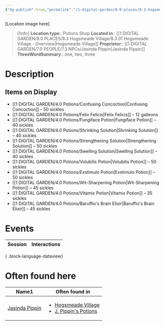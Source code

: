 ```yaml
---
{"dg-publish":true,"permalink":"/1-digital-garden/8-0-places/8-3-hogsmeade-village/8-3-07-j-pippin-s-potions/","tags":["#place","#hogsmeade","#shop"]}
---
```


[Location image here]
>[!info]
>**Location type**::  Potions Shop
>**Located in**:: [[1 DIGITAL GARDEN/8.0 PLACES/8.3 Hogsmeade Village/8.3.01 Hogsmeade Village - Overview\|Hogsmeade Village]]
>**Proprietor**:: [[1 DIGITAL GARDEN/7.0 PEOPLE/7.3 NPCs/Jasinda Pippin\|Jasinda Pippin]]
>**ThreeWordSummary**:: one, two, three 

# Description


## Items on Display

- [[1 DIGITAL GARDEN/4.0 Potions/Confusing Concoction\|Confusing Concoction]] – 50 sickles
- [[1 DIGITAL GARDEN/4.0 Potions/Felix Felicis\|Felix Felicis]] – 12 galleons
- [[1 DIGITAL GARDEN/4.0 Potions/Fungiface Potion\|Fungiface Potion]] – 40 sickles
- [[1 DIGITAL GARDEN/4.0 Potions/Shrinking Solution\|Shrinking Solution]] – 40 sickles
- [[1 DIGITAL GARDEN/4.0 Potions/Strengthening Solution\|Strengthening Solution]] – 50 sickles
- [[1 DIGITAL GARDEN/4.0 Potions/Swelling Solution\|Swelling Solution]] – 40 sickles
- [[1 DIGITAL GARDEN/4.0 Potions/Volubilis Potion\|Volubilis Potion]] – 50 sickles
- [[1 DIGITAL GARDEN/4.0 Potions/Exstimulo Potion\|Exstimulo Potion]] – 50 sickles
- [[1 DIGITAL GARDEN/4.0 Potions/Wit-Sharpening Potion\|Wit-Sharpening Potion]] – 45 sickles
- [[1 DIGITAL GARDEN/4.0 Potions/Vitamix Potion\|Vitamix Potion]] – 35 sickles
- [[1 DIGITAL GARDEN/4.0 Potions/Baruffio's Brain Elixir\|Baruffio's Brain Elixir]] – 45 sickles

# Events

| Session | Interactions |
| ------- | ------------ |

{ .block-language-dataview}

# Often found here

<div><table class="dataview table-view-table"><thead class="table-view-thead"><tr class="table-view-tr-header"><th class="table-view-th"><span>Name</span><span class="dataview small-text">1</span></th><th class="table-view-th"><span>Often found in</span></th></tr></thead><tbody class="table-view-tbody"><tr><td><span><a data-tooltip-position="top" aria-label="1 DIGITAL GARDEN/7.0 PEOPLE/7.3 NPCs/Jasinda Pippin.md" data-href="1 DIGITAL GARDEN/7.0 PEOPLE/7.3 NPCs/Jasinda Pippin.md" href="1 DIGITAL GARDEN/7.0 PEOPLE/7.3 NPCs/Jasinda Pippin.md" class="internal-link" target="_blank" rel="noopener nofollow">Jasinda Pippin</a></span></td><td><ul class="dataview dataview-ul dataview-result-list-ul"><li class="dataview-result-list-li"><span><a data-tooltip-position="top" aria-label="1 DIGITAL GARDEN/8.0 PLACES/8.3 Hogsmeade Village/8.3.01 Hogsmeade Village - Overview.md" data-href="1 DIGITAL GARDEN/8.0 PLACES/8.3 Hogsmeade Village/8.3.01 Hogsmeade Village - Overview.md" href="1 DIGITAL GARDEN/8.0 PLACES/8.3 Hogsmeade Village/8.3.01 Hogsmeade Village - Overview.md" class="internal-link" target="_blank" rel="noopener nofollow">Hogsmeade Village</a></span></li><li class="dataview-result-list-li"><span><a data-tooltip-position="top" aria-label="1 DIGITAL GARDEN/8.0 PLACES/8.3 Hogsmeade Village/8.3.07 J. Pippin's Potions.md" data-href="1 DIGITAL GARDEN/8.0 PLACES/8.3 Hogsmeade Village/8.3.07 J. Pippin's Potions.md" href="1 DIGITAL GARDEN/8.0 PLACES/8.3 Hogsmeade Village/8.3.07 J. Pippin's Potions.md" class="internal-link" target="_blank" rel="noopener nofollow">J. Pippin's Potions</a></span></li></ul></td></tr></tbody></table></div>